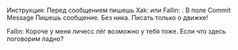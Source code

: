 Инструкция: Перед сообщением пишешь Xak: или Fallin: . В поле Commit Message Пишешь сообщение. Без ника. Писать только о движке! 

Fallin: Короче у меня личесс лёг возможно у тебя тоже. Если что здесь поговорим ладно?
